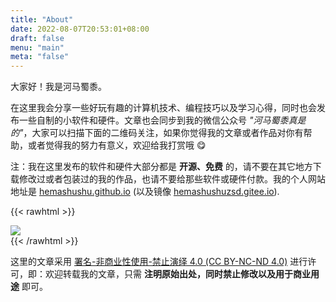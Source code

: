 ```yaml
---
title: "About"
date: 2022-08-07T20:53:01+08:00
draft: false
menu: "main"
meta: "false"
---
```


大家好！我是河马蜀黍。

在这里我会分享一些好玩有趣的计算机技术、编程技巧以及学习心得，同时也会发布一些自制的小软件和硬件。文章也会同步到我的微信公众号 _"河马蜀黍真是的"_，大家可以扫描下面的二维码关注，如果你觉得我的文章或者作品对你有帮助，或者觉得我的努力有意义，欢迎给我打赏哦 😋

注：我在这里发布的软件和硬件大部分都是 **开源、免费** 的，请不要在其它地方下载修改过或者包装过的我的作品，也请不要给那些软件或硬件付款。我的个人网站地址是 [hemashushu.github.io](https://hemashushu.github.io) (以及镜像 [hemashushuzsd.gitee.io](http://hemashushuzsd.gitee.io/)).

{{< rawhtml >}}
<div>
    <img src="/images/subscribe-and-donate.zh.png" class="block-image image-480px"/>
</div>
{{< /rawhtml >}}

这里的文章采用 [署名-非商业性使用-禁止演绎 4.0 (CC BY-NC-ND 4.0)](https://creativecommons.org/licenses/by-nc-nd/4.0/deed.zh) 进行许可，即：欢迎转载我的文章，只需 **注明原始出处，同时禁止修改以及用于商业用途** 即可。
